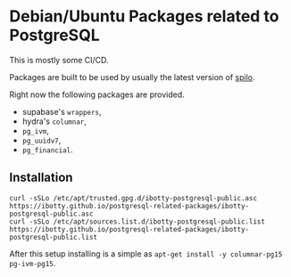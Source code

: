 # Debian/Ubuntu Packages related to PostgreSQL

This is mostly some CI/CD.

Packages are built to be used by usually the latest version of [spilo](https://github.com/zalando/spilo).

Right now the following packages are provided.
 * supabase's `wrappers`,
 * hydra's `columnar`,
 * `pg_ivm`,
 * `pg_uuidv7`,
 * `pg_financial`.

## Installation
```
curl -sSLo /etc/apt/trusted.gpg.d/ibotty-postgresql-public.asc https://ibotty.github.io/postgresql-related-packages/ibotty-postgresql-public.asc
curl -sSLo /etc/apt/sources.list.d/ibotty-postgresql-public.list https://ibotty.github.io/postgresql-related-packages/ibotty-postgresql-public.list
```

After this setup installing is a simple as `apt-get install -y columnar-pg15 pg-ivm-pg15`.
